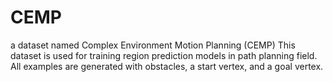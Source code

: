 # CEMP
a dataset named Complex Environment Motion Planning (CEMP)
This dataset is used for training region prediction models in path planning field.
All examples are generated with obstacles, a start vertex, and a goal vertex.
